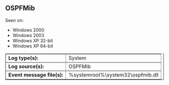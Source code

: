 ## OSPFMib

Seen on:
* Windows 2000
* Windows 2003
* Windows XP 32-bit
* Windows XP 64-bit

<table border="1" class="docutils">
  <tbody>
    <tr>
      <td><b>Log type(s):</b></td>
      <td>System</td>
    </tr>
    <tr>
      <td><b>Log source(s):</b></td>
      <td>OSPFMib</td>
    </tr>
    <tr>
      <td><b>Event message file(s):</b></td>
      <td>%systemroot%\system32\ospfmib.dll</td>
    </tr>
  </tbody>
</table>

&nbsp;

